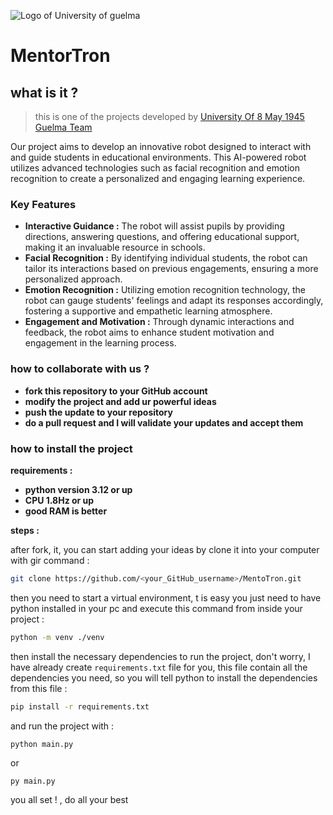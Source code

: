 ![Logo of University of guelma](https://www.univ-guelma.dz/sites/default/files/logo-univ-guelma.png)

# MentorTron
## what is it ?

>this is one of the projects developed by [University Of 8 May 1945 Guelma Team](https://univ-guelma.dz)

Our project aims to develop an innovative robot designed to interact with and guide students in educational environments. This AI-powered robot utilizes advanced technologies such as facial recognition and emotion recognition to create a personalized and engaging learning experience.

### Key Features
* **Interactive Guidance :** The robot will assist pupils by providing directions, answering questions, and offering educational support, making it an invaluable resource in schools.
* **Facial Recognition :** By identifying individual students, the robot can tailor its interactions based on previous engagements, ensuring a more personalized approach.
* **Emotion Recognition :**  Utilizing emotion recognition technology, the robot can gauge students' feelings and adapt its responses accordingly, fostering a supportive and empathetic learning atmosphere.
* **Engagement and Motivation :** Through dynamic interactions and feedback, the robot aims to enhance student motivation and engagement in the learning process.

### how to collaborate with us ?
- **fork this repository to your GitHub account**
- **modify the project and add ur powerful ideas**
- **push the update to your repository**
- **do a pull request and I will validate your updates and accept them**

### how to install the project

**requirements :** 
- **python version 3.12 or up**
- **CPU 1.8Hz or up**
- **good RAM is better**

**steps :** 

after fork, it, you can start adding your ideas by clone it into your computer
with gir command :
```bash
git clone https://github.com/<your_GitHub_username>/MentoTron.git
```

then you need to start a virtual environment, t is easy you just 
need to have python installed in your pc and execute this command from inside your project :

```bash
python -m venv ./venv
```

then install the necessary dependencies to run the project, don't worry, 
I have already create ``requirements.txt`` file for you, this file contain all the dependencies you need, 
so you will tell python to install the dependencies from this file :
```bash
pip install -r requirements.txt
```

and run the project with :
```shell
python main.py
```

or

```shell
py main.py
```

you all set ! , do all your best